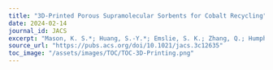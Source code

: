 ```yaml
---
title: "3D-Printed Porous Supramolecular Sorbents for Cobalt Recycling"
date: 2024-02-14
journal_id: JACS
excerpt: "Mason, K. S.*; Huang, S.-Y.*; Emslie, S. K.; Zhang, Q.; Humphrey, S. M.; Sessler, J. L.; Page, Z. A. 3D-Printed Porous Supramolecular Sorbents for Cobalt Recycling. J. Am. Chem. Soc. 2024, 146 (6), 4078–4086. *Equal contribution."
source_url: "https://pubs.acs.org/doi/10.1021/jacs.3c12635"
toc_image: "/assets/images/TOC/TOC-3D-Printing.png"
---
```

